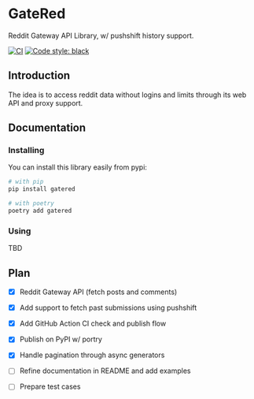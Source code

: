 # GateRed

Reddit Gateway API Library, w/ pushshift history support.

[![CI](https://github.com/countertek/gatered/actions/workflows/ci.yml/badge.svg?branch=main)](https://github.com/countertek/gatered/actions/workflows/ci.yml)
[![Code style: black](https://img.shields.io/badge/code%20style-black-000000.svg)](https://github.com/psf/black)


## Introduction

The idea is to access reddit data without logins and limits through its web API and proxy support.

## Documentation

### Installing

You can install this library easily from pypi:

```bash
# with pip
pip install gatered

# with poetry
poetry add gatered
```

### Using

TBD


## Plan

- [x] Reddit Gateway API (fetch posts and comments)
- [x] Add support to fetch past submissions using pushshift
- [x] Add GitHub Action CI check and publish flow
- [x] Publish on PyPI w/ portry
- [x] Handle pagination through async generators
- [ ] Refine documentation in README and add examples
- [ ] Prepare test cases

